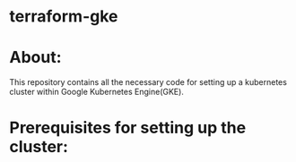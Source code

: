 # terraform-gke

# About:

This repository contains all the necessary code for setting up a kubernetes cluster within Google Kubernetes Engine(GKE).

# Prerequisites for setting up the cluster: